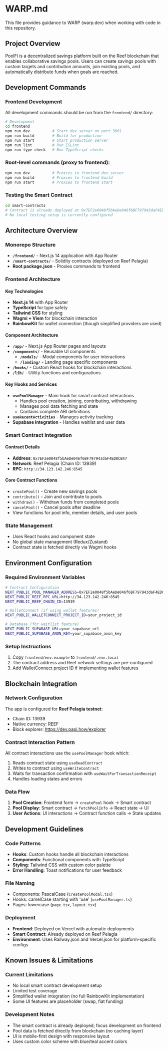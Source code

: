 # WARP.md

This file provides guidance to WARP (warp.dev) when working with code in this repository.

## Project Overview

PoolFi is a decentralized savings platform built on the Reef blockchain that enables collaborative savings pools. Users can create savings pools with custom targets and contribution amounts, join existing pools, and automatically distribute funds when goals are reached.

## Development Commands

### Frontend Development
All development commands should be run from the `frontend/` directory:

```bash
# Development
cd frontend
npm run dev          # Start dev server on port 3001
npm run build        # Build for production
npm run start        # Start production server
npm run lint         # Run ESLint
npm run type-check   # Run TypeScript checks
```

### Root-level commands (proxy to frontend):
```bash
npm run dev          # Proxies to frontend dev server
npm run build        # Proxies to frontend build
npm run start        # Proxies to frontend start
```

### Testing the Smart Contract
```bash
cd smart-contracts
# Contract is already deployed at 0x7EF2e0048f5bAeDe046f6BF797943daF4ED8CB47
# No local testing setup is currently configured
```

## Architecture Overview

### Monorepo Structure
- **`/frontend/`** - Next.js 14 application with App Router
- **`/smart-contracts/`** - Solidity contracts (deployed on Reef Pelagia)
- **Root package.json** - Proxies commands to frontend

### Frontend Architecture

#### Key Technologies
- **Next.js 14** with App Router
- **TypeScript** for type safety
- **Tailwind CSS** for styling
- **Wagmi + Viem** for blockchain interaction
- **RainbowKit** for wallet connection (though simplified providers are used)

#### Component Architecture
- **`/app/`** - Next.js App Router pages and layouts
- **`/components/`** - Reusable UI components
  - **`/modals/`** - Modal components for user interactions
  - **`/landing/`** - Landing page specific components
- **`/hooks/`** - Custom React hooks for blockchain interactions
- **`/lib/`** - Utility functions and configurations

#### Key Hooks and Services
- **`usePoolManager`** - Main hook for smart contract interactions
  - Handles pool creation, joining, contributing, withdrawing
  - Manages pool data fetching and state
  - Contains complete ABI definitions
- **`useRecentActivities`** - Manages activity tracking
- **Supabase integration** - Handles waitlist and user data

### Smart Contract Integration

#### Contract Details
- **Address**: `0x7EF2e0048f5bAeDe046f6BF797943daF4ED8CB47`
- **Network**: Reef Pelagia (Chain ID: 13939)
- **RPC**: `http://34.123.142.246:8545`

#### Core Contract Functions
- `createPool()` - Create new savings pools
- `contribute()` - Join and contribute to pools
- `withdraw()` - Withdraw funds from completed pools
- `cancelPool()` - Cancel pools after deadline
- View functions for pool info, member details, and user pools

### State Management
- Uses React hooks and component state
- No global state management (Redux/Zustand)
- Contract state is fetched directly via Wagmi hooks

## Environment Configuration

### Required Environment Variables
```bash
# Contract Configuration
NEXT_PUBLIC_POOL_MANAGER_ADDRESS=0x7EF2e0048f5bAeDe046f6BF797943daF4ED8CB47
NEXT_PUBLIC_REEF_RPC_URL=http://34.123.142.246:8545
NEXT_PUBLIC_REEF_CHAIN_ID=13939

# WalletConnect (if using wallet features)
NEXT_PUBLIC_WALLETCONNECT_PROJECT_ID=your_project_id

# Database (for waitlist feature)
NEXT_PUBLIC_SUPABASE_URL=your_supabase_url
NEXT_PUBLIC_SUPABASE_ANON_KEY=your_supabase_anon_key
```

### Setup Instructions
1. Copy `frontend/env.example` to `frontend/.env.local`
2. The contract address and Reef network settings are pre-configured
3. Add WalletConnect project ID if implementing wallet features

## Blockchain Integration

### Network Configuration
The app is configured for **Reef Pelagia testnet**:
- Chain ID: 13939
- Native currency: REEF
- Block explorer: https://dev.papi.how/explorer

### Contract Interaction Pattern
All contract interactions use the `usePoolManager` hook which:
1. Reads contract state using `useReadContract`
2. Writes to contract using `useWriteContract`
3. Waits for transaction confirmation with `useWaitForTransactionReceipt`
4. Handles loading states and errors

### Data Flow
1. **Pool Creation**: Frontend form → `createPool` hook → Smart contract
2. **Pool Display**: Smart contract → `fetchPoolInfo` → React state → UI
3. **User Actions**: UI interactions → Contract function calls → State updates

## Development Guidelines

### Code Patterns
- **Hooks**: Custom hooks handle all blockchain interactions
- **Components**: Functional components with TypeScript
- **Styling**: Tailwind CSS with custom color palette
- **Error Handling**: Toast notifications for user feedback

### File Naming
- Components: PascalCase (`CreatePoolModal.tsx`)
- Hooks: camelCase starting with 'use' (`usePoolManager.ts`)
- Pages: lowercase (`page.tsx`, `layout.tsx`)

### Deployment
- **Frontend**: Deployed on Vercel with automatic deployments
- **Smart Contract**: Already deployed on Reef Pelagia
- **Environment**: Uses Railway.json and Vercel.json for platform-specific configs

## Known Issues & Limitations

### Current Limitations
- No local smart contract development setup
- Limited test coverage
- Simplified wallet integration (no full RainbowKit implementation)
- Some UI features are placeholder (swap, fiat funding)

### Development Notes
- The smart contract is already deployed; focus development on frontend
- Pool data is fetched directly from blockchain (no caching layer)
- UI is mobile-first design with responsive layout
- Uses custom color scheme with blue/teal accent colors